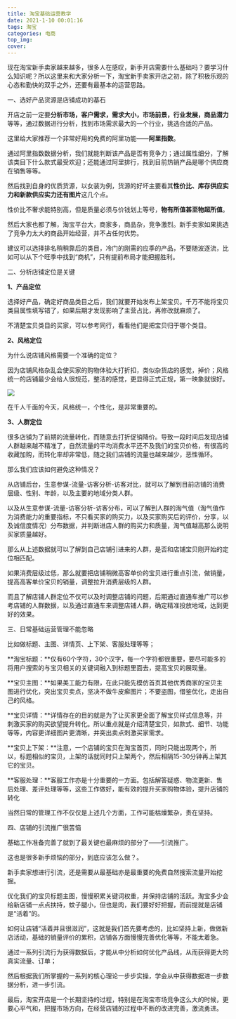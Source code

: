```yaml
---
title: 淘宝基础运营教学
date: 2021-1-10 00:01:16
tags: 淘宝
categories: 电商
top_img: 
cover: 
---  
```

现在淘宝新手卖家越来越多，很多人在感叹，新手开店需要什么基础吗？要学习什么知识呢？所以这里来和大家分析一下，淘宝新手卖家开店之初，除了积极乐观的心态和勤快的双手之外，还要有最基本的运营思路。

一、选好产品货源是店铺成功的基石

开店之前一定要**分析市场，客户需求，需求大小，市场前景，行业发展，商品潜力**等等，通过数据进行分析，找到市场需求最大的一个行业，挑选合适的产品。

这里给大家推荐一个非常好用的免费的阿里功能——**阿里指数**。

通过阿里指数数据分析，我们就能判断该产品是否有竞争力；通过属性细分，了解该类目下什么款式最受欢迎；还能通过阿里排行，找到目前热销产品是哪个供应商在销售等等。

然后找到自身的优质货源，以女装为例，货源的好坏主要看其**性价比、库存供应实力和新款供应实力还有图片**这几个点。

性价比不奢求能特别高，但是质量必须与价钱划上等号，**物有所值甚至物超所值**。

然后大家也都了解，淘宝平台大，商家多，商品杂，竞争激烈。新手卖家如果挑选了竞争力太大的商品开始经营，并不占任何优势。

建议可以选择排名稍稍靠后的类目，冷门的刚需的应季的产品，不要随波逐流，比如可以从下个旺季中找到“商机”，只有提前布局才能把握胜利。

二、分析店铺定位是关键

**1、产品定位**

选择好产品，确定好商品类目之后，我们就要开始发布上架宝贝。千万不能将宝贝类目属性填写错了，如果后期才发现影响了主营占比，再修改就麻烦了。

不清楚宝贝类目的买家，可以参考同行，看看他们是把宝贝归于哪个类目。

**2、风格定位**

为什么说店铺风格需要一个准确的定位？

因为店铺风格杂乱会使买家的购物体验大打折扣，类似杂货店的感觉，掉价；风格统一的店铺最少会给人很规范，整洁的感觉，更显得正式正规，第一映象就很好。

![](https://cdn.jsdelivr.net/gh/Nesxc/file@master/20210110205050.png)

在千人千面的今天，风格统一，个性化，是非常重要的。

**3、人群定位**

很多店铺为了前期的流量转化，而随意去打折促销降价。导致一段时间后发现店铺人群越来越不精准了，自然流量的平均消费水平还不及我们的宝贝价格，有很高的收藏加购，而转化率却非常低，随之我们店铺的流量也越来越少，恶性循环。

那么我们应该如何避免这种情况？

从店铺后台，生意参谋-流量-访客分析-访客对比，就可以了解到目前店铺的消费层级、性别、年龄，以及主要的地域分类人群。

以及从生意参谋-流量-访客分析-访客分布，可以了解到人群的淘气值（淘气值作为消费能力的重要指标，不只看买家的购买力，以及买家购买后的评价，分享，以及诚信度情况）分布数据，并判断进店人群的购买力和质量，淘气值越高那么说明买家质量越好。

那么从上述数据就可以了解到自己店铺引进来的人群，是否和店铺宝贝刚开始的定位相匹配。

如果消费层级过低，那么就要把店铺稍微高客单价的宝贝进行重点引流，做销量，提高高客单价宝贝的销量，调整拉升消费层级的人群。

而且了解店铺人群定位不仅可以及时调整店铺的问题，后期通过直通车推广可以参考店铺的人群数据，以及通过直通车来调整店铺人群，确定精准投放地域，达到更好的效果。

三、日常基础运营管理不能忽略

比如做标题、主图、详情页、上下架、客服处理等等；

**淘宝标题：**仅有60个字符，30个汉字，每一个字符都很重要，要尽可能多的将用户搜索的与宝贝相关的关键词融入到标题里面去，提高宝贝的展现量。

**宝贝主图：**如果美工能力有限，在此只能先模仿首页其他优秀商家的宝贝主图进行优化，突出宝贝卖点，坚决不做牛皮癣图片；不要盗图，借鉴优化，走出自己的风格。

**宝贝详情：**详情存在的目的就是为了让买家更全面了解宝贝样式信息等，并刺激买家的购买欲望提升转化。所以重点就是介绍清楚宝贝，如款式、细节、功能等等，内容更详细图片更清晰，并突出卖点刺激买家需求。

**宝贝上下架：**注意，一个店铺的宝贝在淘宝首页，同时只能出现两个，所以，标题相似的宝贝，上架的话就同时只上架两个，然后相隔15-30分钟再上架其它的宝贝。

**客服处理：**客服工作亦是十分重要的一方面。包括解答疑惑、物流更新、售后处理、差评处理等等，这些工作做好，能有效的提升买家购物体验，提升店铺的转化

当然日常的管理工作不仅仅是上述几个方面，工作可能枯燥繁杂，贵在坚持。

四、店铺的引流推广很苦恼

基础工作准备完善了就到了最关键也最麻烦的部分了——引流推广。

这也是很多新手烦恼的部分，到底应该怎么做？。

新手卖家想进行引流，还是需要从最基础亦是最重要的免费自然搜索流量开始挖掘。

优化我们的宝贝标题主图，慢慢积累关键词权重，并保持店铺的活跃。淘宝多少会给新店铺一点点扶持，蚊子腿小，但也是肉，我们要好好把握，而前提就是店铺是“活着”的。

如何让店铺“活着并且很滋润”，这就是我们首先要考虑的，比如坚持上新，做做新店活动，基础的销量评价的累积，店铺各方面慢慢完善优化等等，不能太着急。

通过一系列引流行为获得数据后，才能从中分析如何优化产品线，从而获得更大的真实流量、订单；

然后根据我们所掌握的一系列的核心理论一步步实操，学会从中获得数据进一步数据分析，进一步引流。

最后，淘宝开店是一个长期坚持的过程，特别是在淘宝市场竞争这么大的时候，更要心平气和，把握市场方向，在经营店铺的过程中不断的改进完善，激流勇进。

